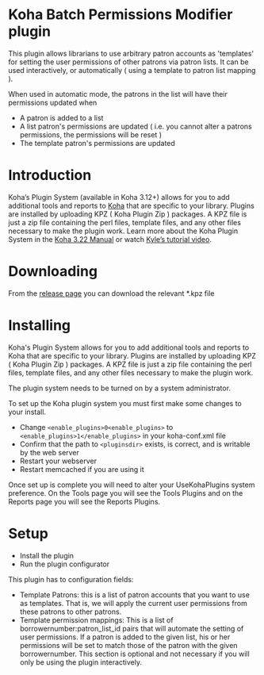 # Koha Batch Permissions Modifier plugin

This plugin allows librarians to use arbitrary patron accounts as 'templates' for setting the user permissions of other patrons via patron lists. It can be used interactively, or automatically ( using a template to patron list mapping ).

When used in automatic mode, the patrons in the list will have their permissions updated when
* A patron is added to a list
* A list patron's permissions are updated ( i.e. you cannot alter a patrons permissions, the permissions will be reset )
* The template patron's permissions are updated

# Introduction

Koha’s Plugin System (available in Koha 3.12+) allows for you to add additional tools and reports to [Koha](http://koha-community.org) that are specific to your library. Plugins are installed by uploading KPZ ( Koha Plugin Zip ) packages. A KPZ file is just a zip file containing the perl files, template files, and any other files necessary to make the plugin work. Learn more about the Koha Plugin System in the [Koha 3.22 Manual](http://manual.koha-community.org/3.22/en/pluginsystem.html) or watch [Kyle’s tutorial video](http://bywatersolutions.com/2013/01/23/koha-plugin-system-coming-soon/).

# Downloading

From the [release page](https://github.com/bywatersolutions/koha-plugin-batch-permissions-modifier/releases) you can download the relevant *.kpz file

# Installing

Koha's Plugin System allows for you to add additional tools and reports to Koha that are specific to your library. Plugins are installed by uploading KPZ ( Koha Plugin Zip ) packages. A KPZ file is just a zip file containing the perl files, template files, and any other files necessary to make the plugin work.

The plugin system needs to be turned on by a system administrator.

To set up the Koha plugin system you must first make some changes to your install.

* Change `<enable_plugins>0<enable_plugins>` to `<enable_plugins>1</enable_plugins>` in your koha-conf.xml file
* Confirm that the path to `<pluginsdir>` exists, is correct, and is writable by the web server
* Restart your webserver
* Restart memcached if you are using it

Once set up is complete you will need to alter your UseKohaPlugins system preference. On the Tools page you will see the Tools Plugins and on the Reports page you will see the Reports Plugins.

# Setup

* Install the plugin
* Run the plugin configurator

This plugin has to configuration fields:
* Template Patrons: this is a list of patron accounts that you want to use as templates. That is, we will apply the current user permissions from these patrons to other patrons.
* Template permission mappings: This is a list of borrowernumber:patron_list_id pairs that will automate the setting of user permissions. If a patron is added to the given list, his or her permissions will be set to match those of the patron with the given borrowernumber. This section is optional and not necessary if you will only be using the plugin interactively.
